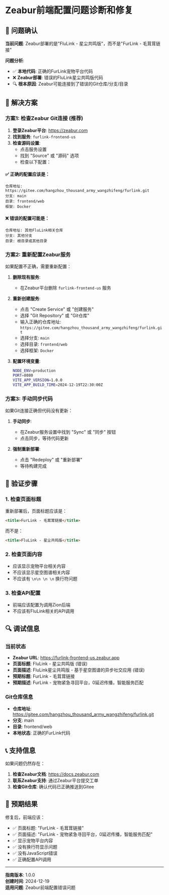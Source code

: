 # Zeabur前端配置问题诊断和修复

## 🚨 问题确认

**当前问题**: Zeabur部署的是"FluLink - 星尘共鸣版"，而不是"FurLink - 毛茸茸链接"

**问题分析**:
- ✅ **本地代码**: 正确的FurLink宠物平台代码
- ❌ **Zeabur部署**: 错误的FluLink星尘共鸣版代码
- 🔍 **根本原因**: Zeabur可能连接到了错误的Git仓库/分支/目录

## 🔧 解决方案

### 方案1: 检查Zeabur Git连接 (推荐)

1. **登录Zeabur平台**: https://zeabur.com
2. **找到服务**: `furlink-frontend-us`
3. **检查源码设置**:
   - 点击服务设置
   - 找到 "Source" 或 "源码" 选项
   - 检查以下配置：

#### ✅ 正确的配置应该是：
```
仓库地址: https://gitee.com/hangzhou_thousand_army_wangzhifeng/furlink.git
分支: main
目录: frontend/web
框架: Docker
```

#### ❌ 错误的配置可能是：
```
仓库地址: 其他FluLink相关仓库
分支: 其他分支
目录: 根目录或其他目录
```

### 方案2: 重新配置Zeabur服务

如果配置不正确，需要重新配置：

1. **删除现有服务**:
   - 在Zeabur平台删除 `furlink-frontend-us` 服务

2. **重新创建服务**:
   - 点击 "Create Service" 或 "创建服务"
   - 选择 "Git Repository" 或 "Git仓库"
   - 输入正确的仓库地址: `https://gitee.com/hangzhou_thousand_army_wangzhifeng/furlink.git`
   - 选择分支: `main`
   - 选择目录: `frontend/web`
   - 选择框架: `Docker`

3. **配置环境变量**:
   ```bash
   NODE_ENV=production
   PORT=8080
   VITE_APP_VERSION=1.0.0
   VITE_APP_BUILD_TIME=2024-12-19T22:30:00Z
   ```

### 方案3: 手动同步代码

如果Git连接正确但代码没有更新：

1. **手动同步**:
   - 在Zeabur服务设置中找到 "Sync" 或 "同步" 按钮
   - 点击同步，等待代码更新

2. **强制重新部署**:
   - 点击 "Redeploy" 或 "重新部署"
   - 等待构建完成

## 🧪 验证步骤

### 1. 检查页面标题
重新部署后，页面标题应该是：
```html
<title>FurLink - 毛茸茸链接</title>
```
而不是：
```html
<title>FluLink - 星尘共鸣版</title>
```

### 2. 检查页面内容
- 应该显示宠物平台相关内容
- 不应该显示星空图谱相关内容
- 不应该有 `\n\n \n \n` 换行符问题

### 3. 检查API配置
- 前端应该配置为调用Zion后端
- 不应该有FluLink相关的API调用

## 🔍 调试信息

### 当前状态
- **Zeabur URL**: https://furlink-frontend-us.zeabur.app
- **页面标题**: FluLink - 星尘共鸣版 (错误)
- **页面描述**: FluLink星尘共鸣版 - 基于星空图谱的异步社交应用 (错误)
- **预期标题**: FurLink - 毛茸茸链接
- **预期描述**: FurLink - 宠物紧急寻回平台，0延迟传播，智能服务匹配

### Git仓库信息
- **仓库地址**: https://gitee.com/hangzhou_thousand_army_wangzhifeng/furlink.git
- **分支**: main
- **目录**: frontend/web
- **本地状态**: 正确的FurLink代码

## 📞 支持信息

如果问题仍然存在：

1. **检查Zeabur文档**: https://docs.zeabur.com
2. **联系Zeabur支持**: 通过Zeabur平台提交工单
3. **检查Git仓库**: 确认代码已正确推送到Gitee

## 🎯 预期结果

修复后，前端应该：
- ✅ 页面标题: "FurLink - 毛茸茸链接"
- ✅ 页面描述: "FurLink - 宠物紧急寻回平台，0延迟传播，智能服务匹配"
- ✅ 显示宠物平台内容
- ✅ 没有换行符显示问题
- ✅ 没有JavaScript错误
- ✅ 正确配置API调用

---

**指南版本**: 1.0.0  
**创建时间**: 2024-12-19  
**适用问题**: Zeabur前端配置错误问题
